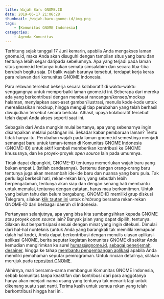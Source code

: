 ```yaml
---
title: Wajah Baru GNOME.ID
date: 2019-06-17 21:06:28
thumbnail: /wajah-baru-gnome-id/img.png
tags: 
	- [Komunitas GNOME Indonesia]
categories:
	- Agenda Komunitas
---
```


Terhitung sejak tanggal 17 Juni kemarin, apabila Anda mengakses laman gnome.id, maka Anda akan disuguhi dengan tampilan situs yang baru dan tentunya lebih segar daripada sebelumnya. Apa yang terjadi pada laman situs gnome.id <!--more-->tentunya bukan semata simsalabim dan secara tiba-tiba berubah begitu saja. Di balik wajah barunya tersebut, terdapat kerja keras para relawan dari komunitas GNOME Indonesia. 

Para relawan tersebut bekerja secara kolaboratif di waktu-waktu senggangnya untuk memperbaiki laman gnome.id ini. Beberapa dari mereka ada yang berkontribusi dengan membuat rancangan/konsep/mockup halaman, menyiapkan aset-aset gambar/ilustrasi, menulis kode-kode untuk merealisasikan mockup, hingga menguji tiap perubahan yang telah berhasil diwujudkan tersebut secara berkala. Alhasil, upaya kolaboratif tersebut telah dapat Anda akses seperti saat ini.

Sebagain dari Anda mungkin mulai bertanya, apa yang sebenarnya ingin disampaikan melalui postingan ini. Sekadar kabar pembaruan laman? Tentu tidak hanya itu. Perubahan wajah pada laman gnome.id semestinya menjadi semangat baru untuk teman-teman di Komunitas GNOME Indonesia (GNOME-ID) untuk aktif kembali memberikan kontribusi ke GNOME khususnya, dan ke proyek-proyek _open source_ lain pada umumnya.

Tidak dapat dipungkiri, GNOME-ID tentunya memerlukan wajah baru yang bukan empat L (istilah candaannya). Bertemu dengan orang-orang baru tentunya juga akan menambah ide-ide baru dan nuansa yang baru pula. Tak perlu lagi berkecil hati, rekan-rekan lain, yang sebutlah lebih berpengalaman, tentunya akan siap dan dengan senang hati membantu untuk memulai, tentunya dengan catatan, harus mau berkomitmen. Untuk yang belum tahu dan belum bergabung, GNOME-ID memiliki grup diskusi Telegram, silakan [klik tautan ini](https://t.me/gnomeid) untuk _nimbrung_ bersama rekan-rekan GNOME-ID dari berbagai daerah di Indonesia.

Pertanyaan selanjutnya, apa yang bisa kita sumbangsihkan kepada GNOME atau proyek _open source_ lain? Banyak jalan yang dapat dipilih, tentunya. Silakan ikut berpartisipasi sesuai dengan minat yang ingin ditekuni. Dimulai dari hal-hal nonteknis (untuk Anda yang barangkali tak memiliki kemapuan dalah hal kode), Anda dapat berkontribusi dengan menulis ulasan aplikasi-aplikasi GNOME, berita seputar kegiatan komunitas GNOME di sekitar Anda kemudian mengirimkan ke surel humas@gnome.id, [sebagai penerjemah](https://l10n.gnome.org/teams/id/), [desainer](https://wiki.gnome.org/Design), hingga ke tahap [membantu pengembangan aplikasi](https://wiki.gnome.org/Newcomers/) apabila Anda memiliki pemahaman seputar pemrograman. Untuk rincian detailnya, silakan merujuk pada [repositori GNOME](http://gitlab.gnome.org). 

Akhirnya, mari bersama-sama membangun Komunitas GNOME Indonesia, sebab komunitas tanpa keaktifan dan kontribusi dari para anggotanya hanya akan menjadi nama usang yang tentunya tak menarik lagi untuk dikenang suatu saat nanti. Terima kasih untuk semua rekan yang telah berkontribusi hingga hari ini.
